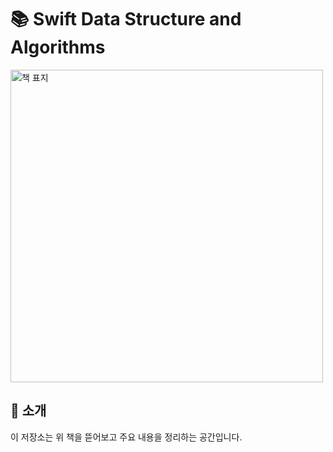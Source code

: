 # 📚 Swift Data Structure and Algorithms

<img src="https://m.media-amazon.com/images/I/717WLc2DO5L._SL1360_.jpg" alt="책 표지" width="500">

## 📖 소개

이 저장소는 위 책을 뜯어보고 주요 내용을 정리하는 공간입니다.

